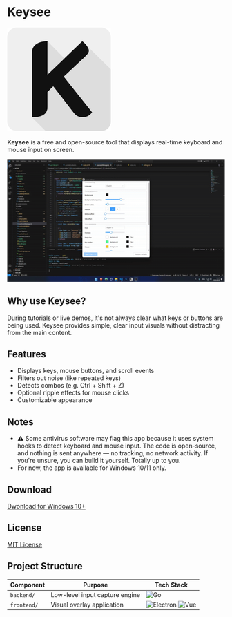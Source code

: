 # Keysee

![Keysee Logo](keysee-logo.svg)

**Keysee** is a free and open-source tool that displays real-time keyboard and mouse input on screen. 

![Showcase](demo.gif)

## Why use Keysee?

During tutorials or live demos, it's not always clear what keys or buttons are being used.
Keysee provides simple, clear input visuals without distracting from the main content.

## Features

- Displays keys, mouse buttons, and scroll events
- Filters out noise (like repeated keys)
- Detects combos (e.g. Ctrl + Shift + Z)
- Optional ripple effects for mouse clicks
- Customizable appearance

## Notes
- ⚠️ Some antivirus software may flag this app because it uses system hooks to detect keyboard and mouse input.
The code is open-source, and nothing is sent anywhere — no tracking, no network activity.
If you're unsure, you can build it yourself. Totally up to you.
- For now, the app is available for Windows 10/11 only.

## Download

[Dwonload for Windows 10+](https://github.com/Sakhnovkrg/Keysee-App/releases/latest)

## License

[MIT License](LICENSE)

## Project Structure

| Component  | Purpose                          | Tech Stack                               |
|------------|----------------------------------|------------------------------------------|
| `backend/` | Low-level input capture engine   | ![Go](https://img.shields.io/badge/-Go-00ADD8?logo=go&logoColor=white) |
| `frontend/`| Visual overlay application       | ![Electron](https://img.shields.io/badge/-Electron-47848F?logo=electron&logoColor=white) ![Vue](https://img.shields.io/badge/-Vue.js-4FC08D?logo=vue.js&logoColor=white) |